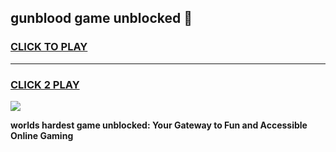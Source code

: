 
## gunblood game unblocked 👋
<h3>
<a href="https://premium.freeplayer.one?title=gunblood_game_unblocked&ref=13F">CLICK TO PLAY</a></h3>
<hr>

<h3>
<a href="https://premium.freeplayer.one?title=gunblood_game_unblocked&ref=13F">CLICK 2 PLAY</a>
  
</h3>

<a href="https://premium.freeplayer.one?title=gunblood_game_unblocked&ref=12F/"><img src="https://clearcache.store/games.png"></a>


**worlds hardest game unblocked: Your Gateway to Fun and Accessible Online Gaming**
